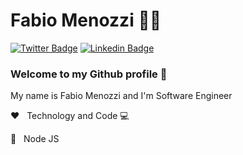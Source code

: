 # Fabio Menozzi :man_technologist:

[![Twitter Badge](https://img.shields.io/badge/-@faMenozzi-324ccc?style=flat-square&labelColor=324ccc&logo=twitter&logoColor=white&link=https://twitter.com/faMenozzi)](https://twitter.com/faMEnozzi) 
[![Linkedin Badge](https://img.shields.io/badge/-Fabio%20Menozzi-324ccc?style=flat-square&logo=Linkedin&logoColor=white&link=https://www.linkedin.com/in/menozzi-fabio/)](https://www.linkedin.com/in/menozzi-fabio/)

### Welcome to my Github profile 👋 

My name is Fabio Menozzi and I'm Software Engineer
 
:heart: _&nbsp;_ Technology and Code :computer:
 
 :green_heart: _&nbsp;_  Node JS
